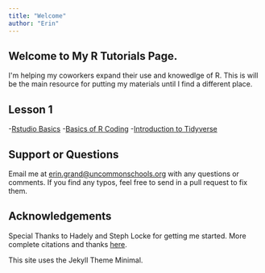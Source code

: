```yaml
---
title: "Welcome"
author: "Erin"
---
```



## Welcome to My R Tutorials Page.
I'm helping my coworkers expand their use and knowedlge of R. This is will be the main resource for putting my materials until I find a different place.

## Lesson 1
-[Rstudio Basics](Lesson1/slides/intro_to_Rstudio_slides.html)
-[Basics of R Coding](Lesson1/slides/introtoR_basics_slides.html)
-[Introduction to Tidyverse](Lesson1/slides/introR_part2_slides.html)

## Support or Questions
Email me at erin.grand@uncommonschools.org with any questions or comments. If you find any typos, feel free to send in a pull request to fix them. 

## Acknowledgements
Special Thanks to Hadely and Steph Locke for getting me started. More complete citations and thanks [here](acknowledgements.html).

This site uses the Jekyll Theme Minimal.
